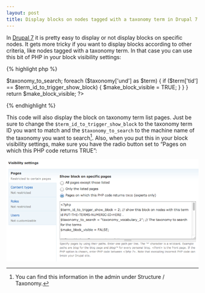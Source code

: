 ```yaml
---
layout: post
title: Display blocks on nodes tagged with a taxonomy term in Drupal 7
---
```

In [Drupal 7](https://drupal.org) it is pretty easy to display or not display blocks on specific nodes. It gets more tricky if you want to display blocks according to other criteria, like nodes tagged with a taxonomy term. In that case you can use this bit of PHP in your block visibility settings:

{% highlight php %}
<?php
$term_id_to_trigger_show_block = 2; // show this block on nodes with this term id.
$taxonomy_to_search = "taxonomy_vocabulary_2"; // The machine name of the taxonomy to search for the terms
$make_block_visible = FALSE;

// Show block on Taxonomy term listing page
if ((arg(0) == 'taxonomy') && (arg(1) == 'term') && (arg(2) == $term_id_to_trigger_show_block)) {
  $make_block_visible = TRUE;
}

// Show this block on nodes with the right term id 
if (arg(0) == 'node' && arg(1) && is_numeric(arg(1))) {
  $node_obj = node_load(arg(1));
  $taxonomy = $node_obj->$taxonomy_to_search;
  foreach ($taxonomy['und'] as $term) {
    if ($term['tid'] == $term_id_to_trigger_show_block) {
      $make_block_visible = TRUE;
    }
  }
}

return $make_block_visible;
?>
{% endhighlight %}

This code will also display the block on taxonomy term list pages. Just be sure to change the `$term_id_to_trigger_show_block` to the taxonomy term ID you want to match and the `$taxonomy_to_search` to the machine name of the taxonomy you want to search[^help]. Also, when you put this in your block visibility settings, make sure you have the radio button set to “Pages on which this PHP code returns TRUE”:

![Drupal 7 Block Settings](/blog/images/2013/06/drupal-7-block-settings.png)

[^help]: You can find this information in the admin under Structure / Taxonomy.